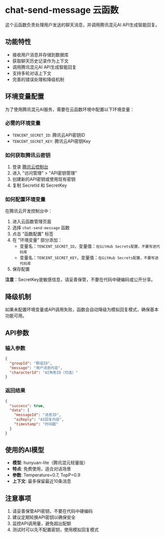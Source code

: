 # chat-send-message 云函数

这个云函数负责处理用户发送的聊天消息，并调用腾讯混元AI API生成智能回复。

## 功能特性

- 接收用户消息并存储到数据库
- 获取聊天历史记录作为上下文
- 调用腾讯混元AI API生成智能回复
- 支持多轮对话上下文
- 完善的错误处理和降级机制

## 环境变量配置

为了使用腾讯混元AI服务，需要在云函数环境中配置以下环境变量：

### 必需的环境变量

- `TENCENT_SECRET_ID`: 腾讯云API密钥ID
- `TENCENT_SECRET_KEY`: 腾讯云API密钥Key

### 如何获取腾讯云密钥

1. 登录 [腾讯云控制台](https://console.cloud.tencent.com/)
2. 进入 "访问管理" > "API密钥管理"
3. 创建新的API密钥或使用现有密钥
4. 复制 SecretId 和 SecretKey

### 如何配置环境变量

在腾讯云开发控制台中：

1. 进入云函数管理页面
2. 选择 `chat-send-message` 函数
3. 点击 "函数配置" 标签
4. 在 "环境变量" 部分添加：
   - 变量名：`TENCENT_SECRET_ID`，变量值：`在GitHub Secrets配置，不要写进代码库`
   - 变量名：`TENCENT_SECRET_KEY`，变量值：`在GitHub Secrets配置，不要写进代码库`
5. 保存配置

**注意**：SecretKey是敏感信息，请妥善保管，不要在代码中硬编码或公开分享。

## 降级机制

如果未配置环境变量或API调用失败，函数会自动降级为模拟回复模式，确保基本功能可用。

## API参数

### 输入参数

```json
{
  "groupId": "群组ID",
  "message": "用户消息内容",
  "characterId": "AI角色ID（可选）"
}
```

### 返回结果

```json
{
  "success": true,
  "data": {
    "messageId": "消息ID",
    "aiReply": "AI回复内容",
    "timestamp": "时间戳"
  }
}
```

## 使用的AI模型

- **模型**: hunyuan-lite（腾讯混元轻量版）
- **特点**: 免费使用，适合对话场景
- **参数**: Temperature=0.7, TopP=0.9
- **上下文**: 最多保留最近10条消息

## 注意事项

1. 请妥善保管API密钥，不要在代码中硬编码
2. 建议定期轮换API密钥以确保安全
3. 监控API调用量，避免超出配额
4. 测试时可以先不配置密钥，使用模拟回复模式
